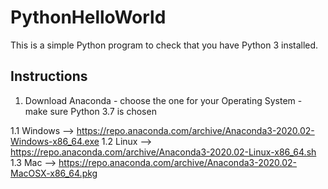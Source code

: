 # PythonHelloWorld

This is a simple Python program to check that you have Python 3 installed.

## Instructions

1. Download Anaconda - choose the one for your Operating System - make sure Python 3.7 is chosen

1.1 Windows --> https://repo.anaconda.com/archive/Anaconda3-2020.02-Windows-x86_64.exe
1.2 Linux --> https://repo.anaconda.com/archive/Anaconda3-2020.02-Linux-x86_64.sh
1.3 Mac --> https://repo.anaconda.com/archive/Anaconda3-2020.02-MacOSX-x86_64.pkg
